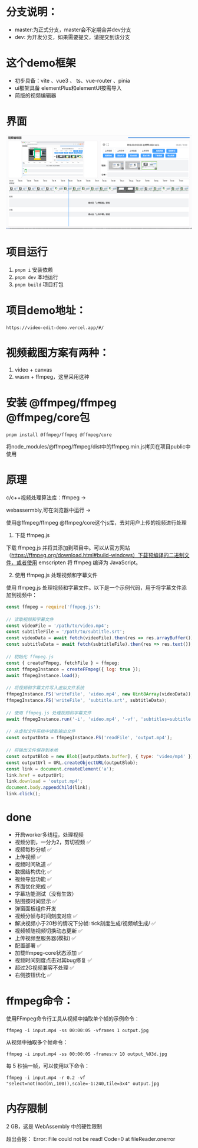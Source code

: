 <!--
 * @Author: huhaibiao
 * @Date: 2023-04-21 22:11:20
-->

# 分支说明：
- master:为正式分支，master会不定期合并dev分支
- dev: 为开发分支，如果需要提交，请提交到该分支

# 这个demo框架
- 初步具备：vite 、vue3 、 ts、vue-router 、pinia
- ui框架具备 elementPlus和elementUI按需导入
- 简版的视频编辑器

# 界面
![编辑器界面](./docs/images/images1.png)

# 项目运行
1. ```pnpm i``` 安装依赖
2. ``` pnpm dev ``` 本地运行
3. ``` pnpm build ``` 项目打包

# 项目demo地址：
`https://video-edit-demo.vercel.app/#/`

# 视频截图方案有两种： 
1. video + canvas
2. wasm + ffmpeg，这里采用这种

# 安装 @ffmpeg/ffmpeg @ffmpeg/core包

`pnpm install @ffmpeg/ffmpeg @ffmpeg/core`

将node_modules/@ffmpeg/ffmpeg/dist中的ffmpeg.min.js拷贝在项目public中使用


# 原理
c/c++视频处理算法库：ffmpeg ->

webassermbly,可在浏览器中运行 ->
       
使用@ffmpeg/ffmpeg @ffmpeg/core这个js库，去对用户上传的视频进行处理


1. 下载 ffmpeg.js

下载 ffmpeg.js 并将其添加到项目中。可以从官方网站（https://ffmpeg.org/download.html#build-windows）下载预编译的二进制文件，或者使用 emscripten 将 ffmpeg 编译为 JavaScript。

2. 使用 ffmpeg.js 处理视频和字幕文件

使用 ffmpeg.js 处理视频和字幕文件。以下是一个示例代码，用于将字幕文件添加到视频中：

```javascript
const ffmpeg = require('ffmpeg.js');

// 读取视频和字幕文件
const videoFile = '/path/to/video.mp4';
const subtitleFile = '/path/to/subtitle.srt';
const videoData = await fetch(videoFile).then(res => res.arrayBuffer());
const subtitleData = await fetch(subtitleFile).then(res => res.text());

// 初始化 ffmpeg.js
const { createFFmpeg, fetchFile } = ffmpeg;
const ffmpegInstance = createFFmpeg({ log: true });
await ffmpegInstance.load();

// 将视频和字幕文件写入虚拟文件系统
ffmpegInstance.FS('writeFile', 'video.mp4', new Uint8Array(videoData));
ffmpegInstance.FS('writeFile', 'subtitle.srt', subtitleData);

// 使用 ffmpeg.js 处理视频和字幕文件
await ffmpegInstance.run('-i', 'video.mp4', '-vf', 'subtitles=subtitle.srt', 'output.mp4');

// 从虚拟文件系统中读取输出文件
const outputData = ffmpegInstance.FS('readFile', 'output.mp4');

// 将输出文件保存到本地
const outputBlob = new Blob([outputData.buffer], { type: 'video/mp4' });
const outputUrl = URL.createObjectURL(outputBlob);
const link = document.createElement('a');
link.href = outputUrl;
link.download = 'output.mp4';
document.body.appendChild(link);
link.click();
```


# done
- 开启worker多线程，处理视频
- 视频分割，一分为2，剪切视频 ✅
- 视频每秒分帧 ✅
- 上传视频 ✅
- 视频时间轨道 ✅
- 数据结构优化 ✅
- 视频导出功能 ✅
- 界面优化完成 ✅
- 字幕功能测试（没有生效）
- 贴图按时间显示 ✅
- 弹窗面板组件开发
- 视频分帧与时间刻度对应 ✅
- 解决视频小于20秒的情况下分帧: tick刻度生成/视频帧生成/ ✅
- 视频帧随视频切换动态更新 ✅
- 上传视频至服务器(模拟) ✅
- 配置部署 ✅
- 加载ffmpeg-core状态添加 ✅
- 视频时间刻度点击对其bug修复 ✅
- 超过2G视频兼容不处理 ✅
- 右侧按钮优化 ✅

# ffmpeg命令：

使用FFmpeg命令行工具从视频中抽取单个帧的示例命令：
```
ffmpeg -i input.mp4 -ss 00:00:05 -vframes 1 output.jpg
```

从视频中抽取多个帧命令：
```
ffmpeg -i input.mp4 -ss 00:00:05 -frames:v 10 output_%03d.jpg
```

每 5 秒抽一帧，可以使用以下命令：

```
ffmpeg -i input.mp4 -r 0.2 -vf "select=not(mod(n\,100)),scale=-1:240,tile=3x4" output.jpg
```

# 内存限制
2 GB，这是 WebAssembly 中的硬性限制

超出会报： Error: File could not be read! Code=0
    at fileReader.onerror

